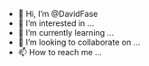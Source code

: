 - 👋 Hi, I’m @DavidFase
- 👀 I’m interested in ...
- 🌱 I’m currently learning ...
- 💞️ I’m looking to collaborate on ...
- 📫 How to reach me ...

<!---
DavidFase/DavidFase is a ✨ special ✨ repository because its `README.md` (this file) appears on your GitHub profile.
You can click the Preview link to take a look at your changes.
--->
